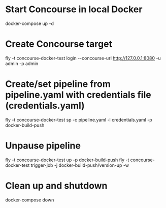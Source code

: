 # Start Concourse in local Docker
docker-compose up -d

# Create Concourse target
fly -t concourse-docker-test login --concourse-url http://127.0.0.1:8080 -u admin -p admin

# Create/set pipeline from pipeline.yaml with credentials file (credentials.yaml)
fly -t concourse-docker-test sp -c pipeline.yaml -l credentials.yaml -p docker-build-push

# Unpause pipeline
fly -t concourse-docker-test up -p docker-build-push
fly -t concourse-docker-test trigger-job -j docker-build-push/version-up -w

# Clean up and shutdown
docker-compose down
